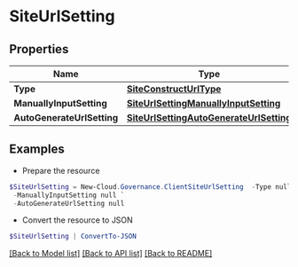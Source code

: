 # SiteUrlSetting
## Properties

Name | Type | Description | Notes
------------ | ------------- | ------------- | -------------
**Type** | [**SiteConstructUrlType**](SiteConstructUrlType.md) |  | [optional] 
**ManuallyInputSetting** | [**SiteUrlSettingManuallyInputSetting**](SiteUrlSettingManuallyInputSetting.md) |  | [optional] 
**AutoGenerateUrlSetting** | [**SiteUrlSettingAutoGenerateUrlSetting**](SiteUrlSettingAutoGenerateUrlSetting.md) |  | [optional] 

## Examples

- Prepare the resource
```powershell
$SiteUrlSetting = New-Cloud.Governance.ClientSiteUrlSetting  -Type null `
 -ManuallyInputSetting null `
 -AutoGenerateUrlSetting null
```

- Convert the resource to JSON
```powershell
$SiteUrlSetting | ConvertTo-JSON
```

[[Back to Model list]](../README.md#documentation-for-models) [[Back to API list]](../README.md#documentation-for-api-endpoints) [[Back to README]](../README.md)

